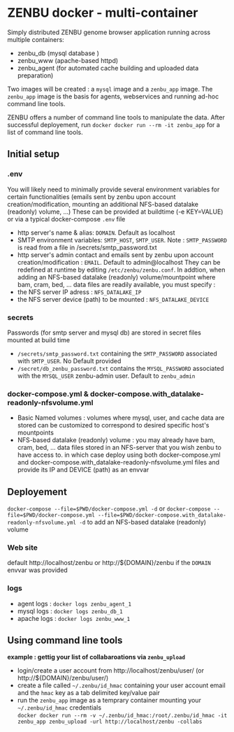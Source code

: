 # ZENBU docker - multi-container 

Simply distributed ZENBU genome browser application running across multiple containers:
- zenbu_db (mysql database )
- zenbu_www (apache-based httpd)
- zenbu_agent (for automated cache building and uploaded data preparation)

Two images will be created : a `mysql` image and a `zenbu_app` image. 
The `zenbu_app` image is the basis for agents, webservices and running ad-hoc command line tools.

ZENBU offers a number of command line tools to manipulate the data.
After successful deployement, run `docker docker run --rm -it zenbu_app` for a list of command line tools.


## Initial setup
### .env
You will likely need to minimally provide several environment variables for certain functionalities (emails sent by zenbu upon account creation/modification, mounting an additional NFS-based datalake (readonly) volume, ...)
These can be provided at buildtime (-e KEY=VALUE) or via a typical docker-compose `.env` file
   - http server's name & alias: `DOMAIN`. Default as localhost
   - SMTP environment variables: `SMTP_HOST`, `SMTP_USER`.  Note : `SMTP_PASSWORD` is read from a file in /secrets/smtp_password.txt
   - http server's admin contact and emails sent by zenbu upon account creation/modification : `EMAIL`. Default to admin@localhost 
They can be redefined at runtime by editing `/etc/zenbu/zenbu.conf`. 
In addtion, when adding an NFS-based datalake (readonly) volume/mountpoint where  bam, cram, bed, ... data files are readily available, you must specify :
   - the NFS server IP adress : `NFS_DATALAKE_IP`
   - the NFS server device (path) to be mounted : `NFS_DATALAKE_DEVICE`

### secrets
Passwords (for smtp server and mysql db) are stored in secret files mounted at build time 
- `/secrets/smtp_password.txt` containing the `SMTP_PASSWORD` associated with `SMTP_USER`. No Default provided 
- `/secret/db_zenbu_password.txt` contains the `MYSQL_PASSWORD` associated with the `MYSQL_USER` zenbu-admin user. Default to `zenbu_admin`

### docker-compose.yml & docker-compose.with_datalake-readonly-nfsvolume.yml
- Basic Named volumes : volumes where mysql, user, and cache data are stored can be customized to correspond to desired specific host's mountpoints
- NFS-based datalake (readonly) volume : you may already have bam, cram, bed, ... data files stored in an NFS-server that you wish zenbu to have access to.
in which case deploy using both docker-compose.yml and docker-compose.with_datalake-readonly-nfsvolume.yml files and provide its IP and DEVICE (path) as an envvar


## Deployement
`docker-compose --file=$PWD/docker-compose.yml -d`
or `docker-compose --file=$PWD/docker-compose.yml --file=$PWD/docker-compose.with_datalake-readonly-nfsvolume.yml -d` to add an NFS-based datalake (readonly) volume

### Web site
default http://localhost/zenbu
or http://${DOMAIN}/zenbu if the `DOMAIN` envvar was provided

### logs
- agent logs : `docker logs zenbu_agent_1`
- mysql logs : `docker logs zenbu_db_1`
- apache logs : `docker logs zenbu_www_1`


## Using command line tools

**example : gettig your list of collabaroations via `zenbu_upload`**
- login/create a user account from http://localhost/zenbu/user/ (or http://${DOMAIN}/zenbu/user/)
- create a file called `~/.zenbu/id_hmac` containing your user account email and the `hmac` key as a tab delimited key/value pair
- run the `zenbu_app` image as a temprary container mounting your `~/.zenbu/id_hmac` credentials  
`docker docker run --rm -v ~/.zenbu/id_hmac:/root/.zenbu/id_hmac -it zenbu_app zenbu_upload -url http://localhost/zenbu -collabs`


